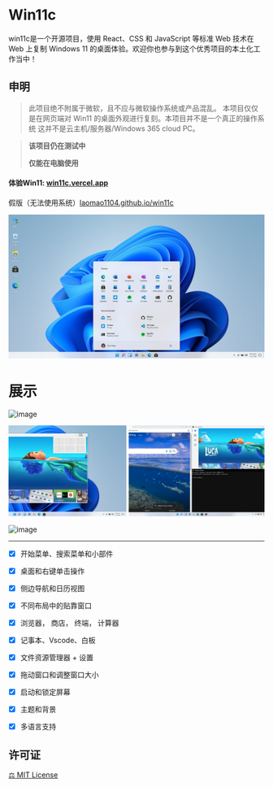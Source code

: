 # Win11c

win11c是一个开源项目，使用 React、CSS 和 JavaScript 等标准 Web 技术在 Web 上复制 Windows 11 的桌面体验。欢迎你也参与到这个优秀项目的本土化工作当中！

## 申明

> 此项目绝不附属于微软，且不应与微软操作系统或产品混乱。
> 本项目仅仅是在网页端对 Win11 的桌面外观进行复刻。本项目并不是一个真正的操作系统
> 这并不是云主机/服务器/Windows 365 cloud PC。



>
> **该项目仍在测试中**
>
>**仅能在电脑使用**
> 

#### 体验Win11: [win11c.vercel.app](https://win11c.vercel.app)
  假版（无法使用系统）[laomao1104.github.io/win11c](https://laomao1104.github.io/Win11c/)

![Home](./public/img/home.jpg)

# 展示

![image](https://user-images.githubusercontent.com/89068816/154832868-6ec81a0b-0bc3-4e77-a4bf-3391b852fe9c.png)

![pic1](./public/img/gallery2.jpg)

![image](https://user-images.githubusercontent.com/89068816/154832942-b3e435dd-5fe4-4bc1-a9be-34262698625d.png)

-----------------------

- [x] 开始菜单、搜索菜单和小部件
- [x] 桌面和右键单击操作
- [x] 侧边导航和日历视图
- [x] 不同布局中的贴靠窗口
- [x] 浏览器， 商店， 终端， 计算器
- [x] 记事本、Vscode、白板
- [x] 文件资源管理器 + 设置
- [x] 拖动窗口和调整窗口大小
- [x] 启动和锁定屏幕
- [x] 主题和背景
- [x] 多语言支持


<!--- ## FAQ

- 这是完整的操作系统吗？
  - 这不是一个完整的操作系统，无论如何它也不属于微软。
- 花了多长时间？
  - 说实话，收集资产需要 2-3 天，规划需要 2-3 天，编程时间约为 6 天。
- 是否使用过任何 UI/库？
  - 并没有。
- 我可以贡献吗？
  - 你可以！打开issues、创建拉取请求(pull request)。
- 如果有的话，你从哪里得到灵感？
  - 从[这个YouTube视频](https://www.youtube.com/watch?v=OtOmxa9UMe8)中得到了灵感。 ----->


## 许可证

[⚖️ MIT License](LICENCE)
